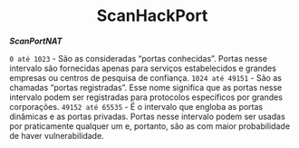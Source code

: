 <h1 align="center">ScanHackPort</h1>




***ScanPortNAT***


`0 até 1023` - São as consideradas “portas conhecidas”. Portas nesse intervalo são fornecidas apenas para serviços estabelecidos e grandes empresas ou centros de pesquisa de confiança.
`1024 até 49151` - São as chamadas “portas registradas”. Esse nome significa que as portas nesse intervalo podem ser registradas para protocolos específicos por grandes corporações.
`49152 até 65535` - É o intervalo que engloba as portas dinâmicas e as portas privadas. Portas nesse intervalo podem ser usadas por praticamente qualquer um e, portanto, são as com maior probabilidade de haver vulnerabilidade.
